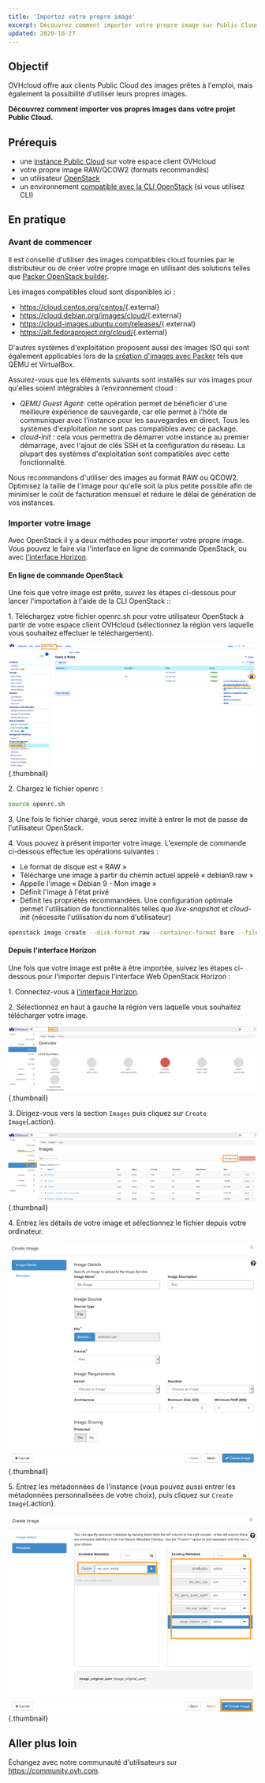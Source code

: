```yaml
---
title: 'Importez votre propre image'
excerpt: Découvrez comment importer votre propre image sur Public Cloud
updated: 2020-10-27
---
```


## Objectif

OVHcloud offre aux clients Public Cloud des images prêtes à l'emploi, mais également la possibilité d'utiliser leurs propres images.

**Découvrez comment importer vos propres images dans votre projet Public Cloud.**

## Prérequis

- une [instance Public Cloud](/pages/platform/public-cloud/public-cloud-first-steps#etape-3-creer-une-instance/) sur votre espace client OVHcloud
- votre propre image RAW/QCOW2 (formats recommandés) 
- un utilisateur [OpenStack](/pages/public_cloud/compute/create_and_delete_a_user) 
- un environnement [compatible avec la CLI OpenStack](/pages/public_cloud/compute/prepare_the_environment_for_using_the_openstack_api) (si vous utilisez CLI)

## En pratique

### Avant de commencer

Il est conseillé d'utiliser des images compatibles cloud fournies par le distributeur ou de créer votre propre image en utilisant des solutions telles que [Packer OpenStack builder](/pages/public_cloud/compute/create_image_from_existing_image_with_packer).

Les images compatibles cloud sont disponibles ici :

- <https://cloud.centos.org/centos/>{.external}
- <https://cloud.debian.org/images/cloud/>{.external}
- <https://cloud-images.ubuntu.com/releases/>{.external}
- <https://alt.fedoraproject.org/cloud/>{.external}

D'autres systèmes d'exploitation proposent aussi des images ISO qui sont également applicables lors de la [création d'images avec Packer](https://www.packer.io/docs/builders) tels que QEMU et VirtualBox.

Assurez-vous que les éléments suivants sont installés sur vos images pour qu'elles soient intégrables à l’environnement cloud :

- *QEMU Guest Agent*: cette opération permet de bénéficier d'une meilleure expérience de sauvegarde, car elle permet à l'hôte de communiquer avec l'instance pour les sauvegardes en direct. Tous les systèmes d'exploitation ne sont pas compatibles avec ce package.
- *cloud-init* : cela vous permettra de démarrer votre instance au premier démarrage, avec l'ajout de clés SSH et la configuration du réseau. La plupart des systèmes d'exploitation sont compatibles avec cette fonctionnalité.

Nous recommandons d'utiliser des images au format RAW ou QCOW2. Optimisez la taille de l'image pour qu'elle soit la plus petite possible afin de minimiser le coût de facturation mensuel et réduire le délai de génération de vos instances.

### Importer votre image

Avec OpenStack il y a deux méthodes pour importer votre propre image. Vous pouvez le faire via l'interface en ligne de commande OpenStack, ou avec [l'interface Horizon](https://horizon.cloud.ovh.net/auth/login/).

#### En ligne de commande OpenStack

Une fois que votre image est prête, suivez les étapes ci-dessous pour lancer l'importation à l'aide de la CLI OpenStack ::

1\. Téléchargez votre fichier openrc.sh pour votre utilisateur OpenStack à partir de votre espace client OVHcloud (sélectionnez la région vers laquelle vous souhaitez effectuer le téléchargement).

![openrc](images/openrc_file.png){.thumbnail}

2\. Chargez le fichier openrc :

```sh
source openrc.sh
```

3\. Une fois le fichier chargé, vous serez invité à entrer le mot de passe de l'utilisateur OpenStack.

4\. Vous pouvez à présent importer votre image. L'exemple de commande ci-dessous effectue les opérations suivantes :

- Le format de disque est « RAW »
- Télécharge une image à partir du chemin actuel appelé « debian9.raw »
- Appelle l'image « Debian 9 - Mon image »
- Définit l'image à l'état privé
- Définit les propriétés recommandées. Une configuration optimale permet l'utilisation de fonctionnalités telles que *live-snapshot* et *cloud-init* (nécessite l'utilisation du nom d'utilisateur)

```sh
openstack image create --disk-format raw --container-format bare --file debian9.raw "Debian 9 - Mon image" --private --property distribution=debian --property hw_disk_bus=scsi --property hw_scsi_model=virtio-scsi --property hw_qemu_guest_agent=yes --property image_original_user=debian
```

#### Depuis l'interface Horizon

Une fois que votre image est prête à être importée, suivez les étapes ci-dessous pour l'importer depuis l'interface Web OpenStack Horizon :

1\. Connectez-vous à [l'interface Horizon](https://horizon.cloud.ovh.net/auth/login/).

2\. Sélectionnez en haut à gauche la région vers laquelle vous souhaitez télécharger votre image.

![horizon_1](images/horizon_1.png){.thumbnail}

3\. Dirigez-vous vers la section `Images` puis cliquez sur `Create Image`{.action}.

![horizon_2](images/horizon_2.png){.thumbnail}

4\. Entrez les détails de votre image et sélectionnez le fichier depuis votre ordinateur.

![horizon_3](images/horizon_3.png){.thumbnail}

5\. Entrez les métadonnées de l'instance (vous pouvez aussi entrer les métadonnées personnalisées de votre choix), puis cliquez sur `Create Image`{.action}.

![horizon_4](images/horizon_4.png){.thumbnail}

## Aller plus loin

Échangez avec notre communauté d'utilisateurs sur <https://community.ovh.com>.
